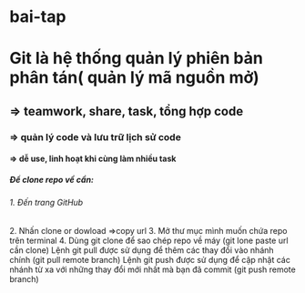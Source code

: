 # bai-tap
<html lang="en">
<head>
    <meta charset="UTF-8">
    <meta http-equiv="X-UA-Compatible" content="IE=edge">
    <meta name="viewport" content="width=device-width, initial-scale=1.0">
    <title>Tìm hiểu Git & GitHub</title>
</head>
<body>
    <h1> Git là hệ thống quản lý phiên bản phân tán( quản lý mã nguồn mở)</h1>
    <h2> => teamwork, share, task, tổng hợp code</h2>
    <h3> => quản lý code và lưu trữ lịch sử code</h3>
    <h4> => dễ use, linh hoạt khi cùng làm nhiều task</h4>
    <h5> Để clone repo về cần:</h5>
    <h6>   1. Đến trang GitHub</h6>
    <h7>   2. Nhấn clone or dowload =>copy url</h7>
    <h8>   3. Mở thư mục mình muốn chứa repo trên terminal</h8>
    <h9>   4. Dùng git clone để sao chép repo về máy
                (git lone paste url cần clone)</h9>
    <h10> Lệnh git pull được sử dụng để thêm các thay đổi vào nhánh chính
        (git pull remote branch)
    </h10>
    <h11>Lệnh git push được sử dụng để cập nhật các nhánh từ xa với những thay đổi mới nhất mà bạn đã commit
        (git push remote branch)
    </h11>
</body>
</html>
